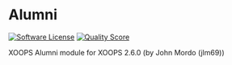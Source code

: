 # Alumni
[![Software License](https://img.shields.io/badge/license-GPL-brightgreen.svg?style=flat)](docs/license.txt) 
[![Quality Score](https://img.shields.io/scrutinizer/g/mambax7/alumni-26x.svg?style=flat)](https://scrutinizer-ci.com/g/mambax7/alumni-26x)

XOOPS Alumni module for XOOPS 2.6.0 (by John Mordo (jlm69))

